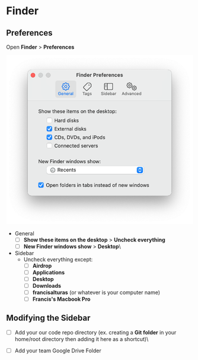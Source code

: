 # Finder

## Preferences

Open **Finder** > **Preferences**

![](<../../.gitbook/assets/image (14).png>)

* General
  * [ ] **Show these items on the desktop** > **Uncheck everything**
  * [ ] **New Finder windows show** > **Desktop**\

* Sidebar
  * Uncheck everything except:
    * [ ] **Airdrop**
    * [ ] **Applications**
    * [ ] **Desktop**
    * [ ] **Downloads**
    * [ ] **francisalturas** (or whatever is your computer name)
    * [ ] **Francis's Macbook Pro**&#x20;

## Modifying the Sidebar

* [ ] Add your our code repo directory (ex. creating a **Git folder** in your home/root directory then adding it here as a shortcut)\

*   [ ] Add your team Google Drive Folder

